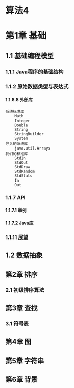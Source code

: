 # 算法4 #

# 第1章 基础 #

## 1.1 基础编程模型 ##

### 1.1.1 Java程序的基础结构 ###

### 1.1.2 原始数据类型与表达式 ###

#### 1.1.6.8 外部库 ####

	系统标准库
		Math
		Integer
		Double
		String
		StringBuilder
		System
	导入的系统库
		java.util.Arrays
	我们的标准库
		StdIn
		StdOut
		StdDraw
		StdRandom
		StdStats
		In
		Out	

### 1.1.7 API ###

#### 1.1.7.1 举例 ####

#### 1.1.7.2 Java库 ####

### 1.1.11 展望 ###



## 1.2 数据抽象 ##

## 第2章 排序 ##

### 2.1 初级排序算法 ###

## 第3章 查找 ##

### 3.1 符号表 ###

## 第4章 图 ##

## 第5章 字符串 ##

## 第6章 背景 ##